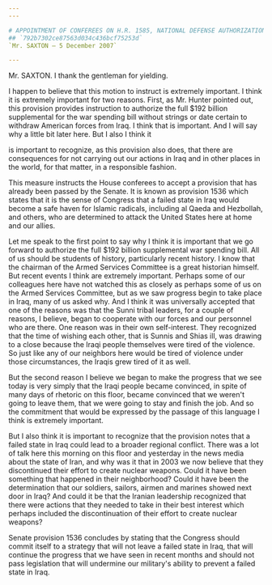 ```yaml
---
---

# APPOINTMENT OF CONFEREES ON H.R. 1585, NATIONAL DEFENSE AUTHORIZATION  ACT FOR FISCAL YEAR 2008
## `792b7302ce87563d034c436bcf75253d`
`Mr. SAXTON — 5 December 2007`

---
```



Mr. SAXTON. I thank the gentleman for yielding.

I happen to believe that this motion to instruct is extremely 
important. I think it is extremely important for two reasons. First, as 
Mr. Hunter pointed out, this provision provides instruction to 
authorize the full $192 billion supplemental for the war spending bill 
without strings or date certain to withdraw American forces from Iraq. 
I think that is important. And I will say why a little bit later here. 
But I also I think it


is important to recognize, as this provision also does, that there are 
consequences for not carrying out our actions in Iraq and in other 
places in the world, for that matter, in a responsible fashion.

This measure instructs the House conferees to accept a provision that 
has already been passed by the Senate. It is known as provision 1536 
which states that it is the sense of Congress that a failed state in 
Iraq would become a safe haven for Islamic radicals, including al Qaeda 
and Hezbollah, and others, who are determined to attack the United 
States here at home and our allies.

Let me speak to the first point to say why I think it is important 
that we go forward to authorize the full $192 billion supplemental war 
spending bill. All of us should be students of history, particularly 
recent history. I know that the chairman of the Armed Services 
Committee is a great historian himself. But recent events I think are 
extremely important. Perhaps some of our colleagues here have not 
watched this as closely as perhaps some of us on the Armed Services 
Committee, but as we saw progress begin to take place in Iraq, many of 
us asked why. And I think it was universally accepted that one of the 
reasons was that the Sunni tribal leaders, for a couple of reasons, I 
believe, began to cooperate with our forces and our personnel who are 
there. One reason was in their own self-interest. They recognized that 
the time of wishing each other, that is Sunnis and Shias ill, was 
drawing to a close because the Iraqi people themselves were tired of 
the violence. So just like any of our neighbors here would be tired of 
violence under those circumstances, the Iraqis grew tired of it as 
well.

But the second reason I believe we began to make the progress that we 
see today is very simply that the Iraqi people became convinced, in 
spite of many days of rhetoric on this floor, became convinced that we 
weren't going to leave them, that we were going to stay and finish the 
job. And so the commitment that would be expressed by the passage of 
this language I think is extremely important.

But I also think it is important to recognize that the provision 
notes that a failed state in Iraq could lead to a broader regional 
conflict. There was a lot of talk here this morning on this floor and 
yesterday in the news media about the state of Iran, and why was it 
that in 2003 we now believe that they discontinued their effort to 
create nuclear weapons. Could it have been something that happened in 
their neighborhood? Could it have been the determination that our 
soldiers, sailors, airmen and marines showed next door in Iraq? And 
could it be that the Iranian leadership recognized that there were 
actions that they needed to take in their best interest which perhaps 
included the discontinuation of their effort to create nuclear weapons?

Senate provision 1536 concludes by stating that the Congress should 
commit itself to a strategy that will not leave a failed state in Iraq, 
that will continue the progress that we have seen in recent months and 
should not pass legislation that will undermine our military's ability 
to prevent a failed state in Iraq.